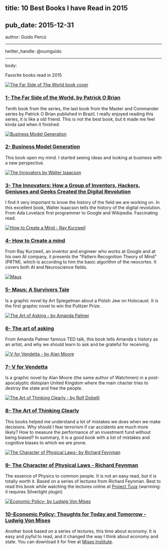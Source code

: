 title:
10 Best Books I have Read in 2015
---
pub_date:
2015-12-31
---
author:
Guido Percú

---
twitter_handle:
@oumguido

---
body:

Favorite books read in 2015

[![The Far Side of The World book cover](http://ecx.images-amazon.com/images/I/51URJ4Tky%2BL._SX329_BO1,204,203,200_.jpg)](http://www.amazon.com/Side-World-Aubrey-Maturin-Novels/dp/0393308626)
### [1- The Far Side of the World, by Patrick O Brian](http://www.amazon.com/Side-World-Aubrey-Maturin-Novels/dp/0393308626) ###
Tenth book from the series, the last book from the Master and Commander series by Patrick O Brian published in Brazil. I really enjoyed
reading this series, it is like a old friend. This is not the best book, but it made me feel kinda sad when it finished.

[![Business Model Generation](http://ecx.images-amazon.com/images/I/61hdwArEEXL._SY392_BO1,204,203,200_.jpg)](http://www.amazon.com/Business-Model-Generation-Visionaries-Challengers/dp/0470876417/ref=sr_1_1?s=books&ie=UTF8&qid=1454634696&sr=1-1&keywords=business+model+generation)
### [2- Business Model Generation](http://www.amazon.com/Business-Model-Generation-Visionaries-Challengers/dp/0470876417/ref=sr_1_1?s=books&ie=UTF8&qid=1454634696&sr=1-1&keywords=business+model+generation) ###
This book open my mind. I started seeing ideas and looking at business with a new perspective.

[![The Innovators by Walter Isaacson](http://ecx.images-amazon.com/images/I/519KsxAU05L._SX332_BO1,204,203,200_.jpg)](http://www.amazon.com/Innovators-Hackers-Geniuses-Created-Revolution/dp/147670869X/ref=sr_1_1?ie=UTF8&qid=1454675859&sr=8-1&keywords=THE+INNOVATORS%3A+HOW+A+GROUP+OF+INVENTORS%2C+HACKERS%2C+GENIUSES+AND+GEEKS+CREATED+THE+DIGITAL+REVOLUTION)
### [3- The Innovators: How a Group of Inventors, Hackers, Geniuses and Geeks Created the Digital Revolution](http://www.amazon.com/Innovators-Hackers-Geniuses-Created-Revolution/dp/147670869X/ref=sr_1_1?ie=UTF8&qid=1454675859&sr=8-1&keywords=THE+INNOVATORS%3A+HOW+A+GROUP+OF+INVENTORS%2C+HACKERS%2C+GENIUSES+AND+GEEKS+CREATED+THE+DIGITAL+REVOLUTION) ###
I find it very important to know the history of the field we are working on. In this excellent book, Walter Isaacson tells the history of
the digital revolution. From Ada Lovelace first programmer to Google and Wikipedia. Fascinating read.

[![How to Create a Mind - Ray Kurzweil ](http://ecx.images-amazon.com/images/I/41PvWdPSBYL._SX324_BO1,204,203,200_.jpg)](http://www.amazon.com/How-Create-Mind-Thought-Revealed/dp/0143124048/ref=sr_1_1?s=books&ie=UTF8&qid=1454676007&sr=1-1&keywords=how+to+create+a+mind)
### [4- How to Create a mind](http://www.amazon.com/How-Create-Mind-Thought-Revealed/dp/0143124048/ref=sr_1_1?s=books&ie=UTF8&qid=1454676007&sr=1-1&keywords=how+to+create+a+mind) ###
From Ray Kurzweil, an inventor and engineer who works at Google and at his own AI company, it presents the "Pattern Recognition Theory of 
Mind" (PRTM), which is according to him the basic algorithm of the neocortex. It covers both AI and Neuroscience fields.

[![Maus](http://ecx.images-amazon.com/images/I/511P7Afzw8L._SX349_BO1,204,203,200_.jpg)](http://www.amazon.com/My-Father-Bleeds-History-Maus/dp/0394747232/ref=sr_1_1?s=books&ie=UTF8&qid=1454676126&sr=1-1&keywords=MAUS%3A+A+SURVIVORS+TALE)
### [5- Maus: A Survivors Tale](http://www.amazon.com/My-Father-Bleeds-History-Maus/dp/0394747232/ref=sr_1_1?s=books&ie=UTF8&qid=1454676126&sr=1-1&keywords=MAUS%3A+A+SURVIVORS+TALE) ###
Is a graphic novel by Art Spiegelman about a Polish Jew on Holocaust. It is the first graphic novel to win the Pulitzer Prize.

[![The Art of Asking - by Amanda Palmer](http://ecx.images-amazon.com/images/I/51Fb1XXABdL._SX326_BO1,204,203,200_.jpg)](http://www.amazon.com/Art-Asking-Learned-Worrying-People/dp/1455581097/ref=sr_1_1?s=books&ie=UTF8&qid=1454676416&sr=1-1&keywords=the+art+of+asking)
### [6- The art of asking](http://www.amazon.com/Art-Asking-Learned-Worrying-People/dp/1455581097/ref=sr_1_1?s=books&ie=UTF8&qid=1454676416&sr=1-1&keywords=the+art+of+asking) ###
From Amanda Palmer famous TED talk, this book tells Amanda s history as an artist, and why we should learn to ask and be grateful for 
receiving.

[![V for Vendetta - by Alan Moore](http://ecx.images-amazon.com/images/I/51cVJz0NHbL._SX332_BO1,204,203,200_.jpg)](http://www.amazon.com/V-Vendetta-Alan-Moore/dp/140120841X/ref=sr_1_1?s=books&ie=UTF8&qid=1454676500&sr=1-1&keywords=v+for+vendetta)
### [7- V for Vendetta](http://www.amazon.com/V-Vendetta-Alan-Moore/dp/140120841X/ref=sr_1_1?s=books&ie=UTF8&qid=1454676500&sr=1-1&keywords=v+for+vendetta) ###
Is a graphic novel by Alan Moore (the same author of Watchmen) in a post-apocalyptic distopian United Kingdom where the main chacter tries
to destroy the state and free the people.

[![The Art of Thinking Clearly - by Rolf Dobelli](http://ecx.images-amazon.com/images/I/41079pBDabL._SX331_BO1,204,203,200_.jpg)](http://www.amazon.com/Art-Thinking-Clearly-Rolf-Dobelli/dp/0062219693/ref=sr_1_1?s=books&ie=UTF8&qid=1454676519&sr=1-1&keywords=The+Art+of+Thinking+Clearly)
### [8- The Art of Thinking Clearly](http://www.amazon.com/Art-Thinking-Clearly-Rolf-Dobelli/dp/0062219693/ref=sr_1_1?s=books&ie=UTF8&qid=1454676519&sr=1-1&keywords=The+Art+of+Thinking+Clearly) ###
This books helped me understand a lot of mistakes we does when we make decisions. Why should I fear terrorism if car accidents are much
more likely? How to measure the performance of an investment fund without being biased? In summary, it is a good book with a list of 
mistakes and cognitive biases to which we are prone.

[![The Character of Physical Laws- by Richard Feynman](http://ecx.images-amazon.com/images/I/4128X39XDVL._SX320_BO1,204,203,200_.jpg)](http://www.amazon.com/Character-Physical-Messenger-Lectures-1964/dp/0262560038/ref=sr_1_1?s=books&ie=UTF8&qid=1454676597&sr=1-1&keywords=THE+CHARACTER+OF+PHYSICAL+LAWS+-+RICHARD+FEYNMAN)
### [9- The Character of Physical Laws - Richard Feynman](http://www.amazon.com/Character-Physical-Messenger-Lectures-1964/dp/0262560038/ref=sr_1_1?s=books&ie=UTF8&qid=1454676597&sr=1-1&keywords=THE+CHARACTER+OF+PHYSICAL+LAWS+-+RICHARD+FEYNMAN) ###
The essence of Physics to common people. It is not an easy read, but it is totally worth it. Based on a series of lectures from Richard
Feynman. Best to read this book while watching the lectures online at [Project Tuva](http://research.microsoft.com/apps/tools/tuva/)
(warnning: it requires Silverlight plugin)

[![Economic Policy- by Ludwig Von Mises](http://ecx.images-amazon.com/images/I/51c051trVtL._SX322_BO1,204,203,200_.jpg)](http://www.amazon.com/Economic-Policy-Thoughts-Today-Tomorrow/dp/1933550015/ref=sr_1_1?s=books&ie=UTF8&qid=1454676611&sr=1-1&keywords=ECONOMIC+POLICY%3A+THOUGHTS+FOR+TODAY+AND+TOMORROW+-+LUDWIG+VON+MISES)
### [10-Economic Policy: Thoughts for Today and Tomorrow - Ludwig Von Mises](http://www.amazon.com/Economic-Policy-Thoughts-Today-Tomorrow/dp/1933550015/ref=sr_1_1?s=books&ie=UTF8&qid=1454676611&sr=1-1&keywords=ECONOMIC+POLICY%3A+THOUGHTS+FOR+TODAY+AND+TOMORROW+-+LUDWIG+VON+MISES)  ###
Another book based on a series of lectures, this time about economy. It is easy and joyful to read, and it changed the way I think about
economy and state. You can download it for free at [Mises Institute](https://mises.org/library/economic-policy-thoughts-today-and-tomorrow).

